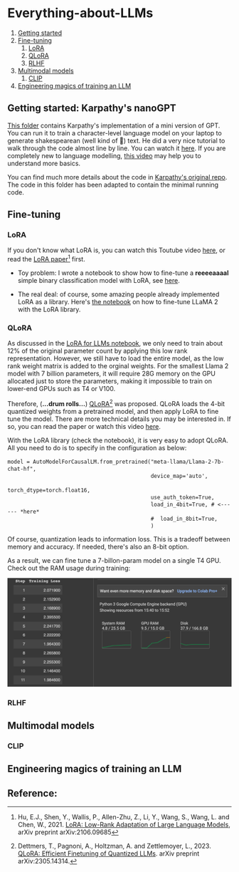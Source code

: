 # Everything-about-LLMs

1. [Getting started](##Getting-started-Karpathys-nanoGPT)
2. [Fine-tuning](##Fine-tuning)
    1. [LoRA](###LoRA)
    2. [QLoRA](###QLoRA)
    3. [RLHF](###RLHF)
4. [Multimodal models](##Multimodal-models)
    1. [CLIP](###CLIP) 
3. [Engineering magics of training an LLM](##Engineering-magics-of-training-an-LLM)

## Getting started: Karpathy's nanoGPT
[This folder](./karpathys_gpt) contains Karpathy's implementation of a mini version of GPT. 
You can run it to train a character-level language model on your laptop to generate shakespearean (well kind of :see_no_evil:) text.
He did a very nice tutorial to walk through the code almost line by line. 
You can watch it [here](https://www.youtube.com/watch?v=kCc8FmEb1nY).
If you are completely new to language modelling, [this video](https://www.youtube.com/watch?v=PaCmpygFfXo) may help you to understand more basics.

You can find much more details about the code in [Karpathy's original repo](https://github.com/karpathy/nanoGPT/tree/master#install). 
The code in this folder has been adapted to contain the minimal running code. 


## Fine-tuning
### LoRA

If you don't know what LoRA is, you can watch this Toutube video [here](https://www.youtube.com/watch?v=dA-NhCtrrVE), or
read the [LoRA paper](https://arxiv.org/abs/2106.09685)[^1] first. 

- Toy problem: I wrote a notebook to show how to fine-tune a **reeeeaaaal** simple binary classification model with LoRA, see [here](./LoRA.ipynb).

 - The real deal: of course, some amazing people already implemented LoRA as a library.  Here's [the notebook](./LoRA_for_LLMs.ipynb) on how to fine-tune LLaMA 2 with the LoRA library.

### QLoRA

As discussed in the [LoRA for LLMs notebook](./LoRA_for_LLMs.ipynb), we only need to train about 12% of the original parameter count by applying this low rank representation.  However, we still have to load the entire model, as the low rank weight matrix is added to the orginal weights. For the smallest Llama 2 model with 7 billion parameters, it will require 28G memory on the GPU allocated just to store the parameters, making it impossible to train on lower-end GPUs such as T4 or V100.  

Therefore, (**...drum rolls...**) [QLoRA](https://arxiv.org/pdf/2305.14314.pdf)[^2] was proposed.  QLoRA loads the 4-bit quantized weights from a pretrained model, and then apply LoRA to fine tune the model.  There are more technical details you may be interested in. If so, you can read the paper or watch this video [here](https://www.youtube.com/watch?v=TPcXVJ1VSRI). 

With the LoRA library (check the notebook), it is very easy to adopt QLoRA.  All you need to do is to specify in the configuration as below: 
```
model = AutoModelForCausalLM.from_pretrained("meta-llama/Llama-2-7b-chat-hf",
                                             device_map='auto',
                                             torch_dtype=torch.float16,
                                             use_auth_token=True,
                                             load_in_4bit=True, # <------ *here*
                                             #  load_in_8bit=True,
                                             )
```
Of course, quantization leads to information loss.  This is a tradeoff between memory and accuracy.  If needed, there's also an 8-bit option. 

As a result, we can fine tune a 7-billon-param model on a single T4 GPU.  Check out the RAM usage during training: 

![image](./imgs/GPU_usage.png)


### RLHF

## Multimodal models

### CLIP

## Engineering magics of training an LLM


## Reference:

[^1]: Hu, E.J., Shen, Y., Wallis, P., Allen-Zhu, Z., Li, Y., Wang, S., Wang, L. and Chen, W., 2021. [LoRA: Low-Rank Adaptation of Large Language Models](https://arxiv.org/abs/2106.09685), arXiv preprint arXiv:2106.09685

[^2]: Dettmers, T., Pagnoni, A., Holtzman, A. and Zettlemoyer, L., 2023. [QLoRA: Efficient Finetuning of Quantized LLMs](https://arxiv.org/pdf/2305.14314.pdf). arXiv preprint arXiv:2305.14314.
